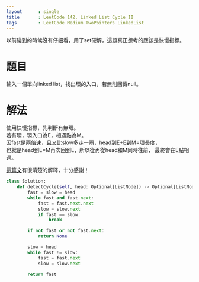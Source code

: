 ```yaml
---
layout      : single
title       : LeetCode 142. Linked List Cycle II
tags 		: LeetCode Medium TwoPointers LinkedList
---
```

以前碰到的時候沒有仔細看，用了set硬解，這題真正想考的應該是快慢指標。

# 題目
輸入一個單向linked list，找出環的入口，若無則回傳null。

# 解法
使用快慢指標，先判斷有無環。  
若有環，環入口為E，相遇點為M。  
因fast是兩倍速，且又比slow多走一圈，head到E+E到M=環長度，  
也就是head到E=M再次回到E，所以從再從head和M同時往前，
最終會在E點相遇。

[這篇文](https://www.cnblogs.com/hiddenfox/p/3408931.html)有很清楚的解釋，十分感謝！

```python
class Solution:
    def detectCycle(self, head: Optional[ListNode]) -> Optional[ListNode]:
        fast = slow = head
        while fast and fast.next:
            fast = fast.next.next
            slow = slow.next
            if fast == slow:
                break

        if not fast or not fast.next:
            return None

        slow = head
        while fast != slow:
            fast = fast.next
            slow = slow.next

        return fast
```
